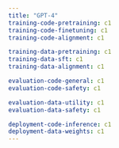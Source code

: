 ```yaml
---
title: "GPT-4"
training-code-pretraining: c1
training-code-finetuning: c1
training-code-alignment: c1

training-data-pretraining: c1
training-data-sft: c1
training-data-alignment: c1

evaluation-code-general: c1
evaluation-code-safety: c1

evaluation-data-utility: c1
evaluation-data-safety: c1

deployment-code-inference: c1
deployment-data-weights: c1
---
```

